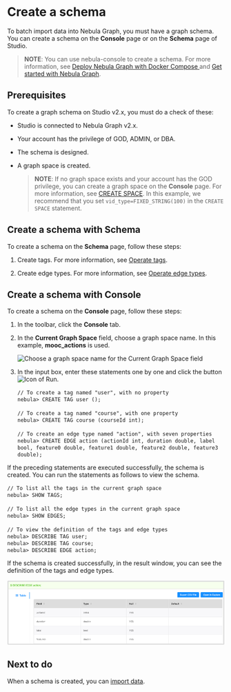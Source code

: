 # Create a schema

To batch import data into Nebula Graph, you must have a graph schema. You can create a schema on the **Console** page or on the **Schema** page of Studio.

> **NOTE**: You can use nebula-console to create a schema. For more information, see [Deploy Nebula Graph with Docker Compose
](https://docs.nebula-graph.io/2.0/2.quick-start/3.connect-to-nebula-graph/) and [Get started with Nebula Graph](https://docs.nebula-graph.io/2.0/2.quick-start/4.nebula-graph-crud/).

## Prerequisites

To create a graph schema on Studio v2.x, you must do a check of these:

- Studio is connected to Nebula Graph v2.x.

- Your account has the privilege of GOD, ADMIN, or DBA.

- The schema is designed.

- A graph space is created.
  > **NOTE**: If no graph space exists and your account has the GOD privilege, you can create a graph space on the **Console** page. For more information, see [CREATE SPACE](../../3.ngql-guide/9.space-statements/1.create-space.md). In this example, we recommend that you set `vid_type=FIXED_STRING(100)` in the `CREATE SPACE` statement.

## Create a schema with Schema

To create a schema on the **Schema** page, follow these steps:

1. Create tags. For more information, see [Operate tags](../manage-schema/st-ug-crud-tag.md).

2. Create edge types. For more information, see [Operate edge types](../manage-schema/st-ug-crud-edge-type.md).

## Create a schema with Console

To create a schema on the **Console** page, follow these steps:

1. In the toolbar, click the **Console** tab.

2. In the **Current Graph Space** field, choose a graph space name. In this example, **mooc_actions** is used.

   ![Choose a graph space name for the Current Graph Space field](https://docs-cdn.nebula-graph.com.cn/nebula-studio-docs/st-ug-031.png "Choose a graph space")

3. In the input box, enter these statements one by one and click the button ![Icon of Run](https://docs-cdn.nebula-graph.com.cn/nebula-studio-docs/st-ug-008.png "Run").

   ```nGQL
   // To create a tag named "user", with no property
   nebula> CREATE TAG user ();
   
   // To create a tag named "course", with one property
   nebula> CREATE TAG course (courseId int);

   // To create an edge type named "action", with seven properties
   nebula> CREATE EDGE action (actionId int, duration double, label bool, feature0 double, feature1 double, feature2 double, feature3 double);
   ```

If the preceding statements are executed successfully, the schema is created. You can run the statements as follows to view the schema.

```nGQL
// To list all the tags in the current graph space
nebula> SHOW TAGS;

// To list all the edge types in the current graph space
nebula> SHOW EDGES;

// To view the definition of the tags and edge types
nebula> DESCRIBE TAG user;
nebula> DESCRIBE TAG course;
nebula> DESCRIBE EDGE action;
```

If the schema is created successfully, in the result window, you can see the definition of the tags and edge types.

![The result window shows the definition of the action edge](../figs/st-ug-048.png "Result of the DESCRIBE EDGE action statement")

## Next to do

When a schema is created, you can [import data](st-ug-import-data.md).
